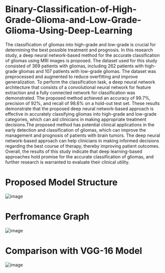 # Binary-Classification-of-High-Grade-Glioma-and-Low-Grade-Glioma-Using-Deep-Learning
The classification of gliomas into high-grade and low-grade is crucial for determining the best possible treatment and prognosis. In this research study, a deep neural network-based method for the accurate classification of gliomas using MRI images is proposed. The dataset used for this study consisted of 369 patients with gliomas, including 262 patients with high-grade gliomas and 107 patients with low-grade gliomas. The dataset was preprocessed and augmented to reduce overfitting and improve generalization. To perform the classification task, a deep neural network architecture that consists of a convolutional neural network for feature extraction and a fully connected network for classification was demonstrated. The proposed method achieved an accuracy of 99.7%, precision of 92%, and recall of 98.6% on a hold-out test set. These results demonstrate that the proposed deep neural network-based approach is effective in accurately classifying gliomas into high-grade and low-grade categories, which can aid clinicians in making appropriate treatment decisions.The proposed method has potential clinical applications in the early detection and classification of gliomas, which can improve the management and prognosis of patients with brain tumors. The deep neural network-based approach can help clinicians in making informed decisions regarding the best course of therapy, thereby improving patient outcomes. Overall, the results of this study indicate that deep learning-based approaches hold promise for the accurate classification of gliomas, and further research is warranted to evaluate their clinical utility.
# Proposed Model Structure
![image](https://github.com/Adowan/Binary-Classification-of-High-Grade-Glioma-and-Low-Grade-Glioma-Using-Deep-Learning/assets/64413677/95a9b570-d801-4764-9445-eae3d8e25412)
# Perfromance Graph
![image](https://github.com/Adowan/Binary-Classification-of-High-Grade-Glioma-and-Low-Grade-Glioma-Using-Deep-Learning/assets/64413677/8051fc15-bf1a-427d-8c50-dd3f41b9408a)
# Comparison with VGG-16 Model
![image](https://github.com/Adowan/Binary-Classification-of-High-Grade-Glioma-and-Low-Grade-Glioma-Using-Deep-Learning/assets/64413677/7ac847da-53e2-4cea-962c-5ef1939ac851)
